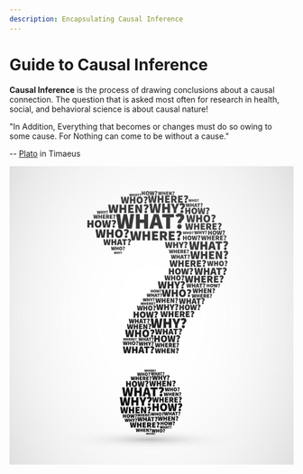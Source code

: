 ```yaml
---
description: Encapsulating Causal Inference
---
```


# Guide to Causal Inference

**Causal Inference** is the process of drawing conclusions about a causal connection. The question that is asked most often for research in health, social, and behavioral science is about causal nature!

"In Addition, Everything that becomes or changes must do so owing to some cause. For Nothing can come to be without a cause."

-- [Plato](https://en.wikipedia.org/wiki/Plato) in Timaeus

![](.gitbook/assets/image%20%2822%29.png)

